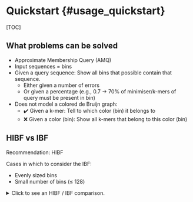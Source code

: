 # Quickstart {#usage_quickstart}

[TOC]

<!-- * reference usage sections
* copy/paste examples with many/all options
* present subcommands
* present workflow ibf/hibf
* present (w,k) minimiser, (k,k) canonical k-mers -->

## What problems can be solved

* Approximate Membership Query (AMQ)
* Input sequences = bins
* Given a query sequence: Show all bins that possible contain that sequence.
  * Either given a number of errors
  * Or given a percentage (e.g., 0.7 -> 70% of minimiser/k-mers of query must be present in bin)
* Does not model a colored de Bruijn graph:
  * ✔️ Given a k-mer: Tell to which color (bin) it belongs to
  * ❌ Given a color (bin): Show all k-mers that belong to this color (bin)

## HIBF vs IBF
Recommendation: HIBF

Cases in which to consider the IBF:
  * Evenly sized bins
  * Small number of bins (≤ 128)

<details><summary>Click to see an HIBF / IBF comparison.</summary>
\htmlonly
<!--
    Including an SVG like this allows using CSS variables inside the SVG, e.g.,
    fill="var(--page-foreground-color)"
    fig_4_many_user_bins.svg#svg refers to id="svg" in the svg file
    viewBox of svg element is copied from svg file
    svg file needs to be added to HTML_EXTRA_FILES
-->
<svg style="height: auto; width: 100%;" viewBox="0 0 342.22876 198.804504">
  <use href="/fig_4_many_user_bins.svg#svg" width="100%" height="100%"></use>
</svg>
\endhtmlonly
\note
The used data set is the **worst case** for the HIBF. In reality, the index size is usually smaller than the
corresponding IBF, and build times of the HIBF are much closer to IBF build times.

## Workflow

<div class="tabbed">

- <b class="tab-title">HIBF</b>
[`raptor prepare`] -> `raptor layout` -> `raptor build` -> `raptor search`

- <b class="tab-title">IBF</b>
[`raptor prepare`] -> `raptor build` -> `raptor search`

</div>

## Input files

### List of sequence files
Applies to:
  * `raptor prepare`
  * `raptor layout` (without running `raptor prepare` beforehand)
  * `raptor build` (without running `raptor prepare` beforehand)

The input file contains paths to the sequence data. Each line may contain multiple paths (separated by a whitespace).

\attention
`raptor layout` currently does not accept multiple paths, see \ref usage_layout_input for a workaround.

```
/absolute/path/to/file1.fasta /absolute/path/to/file2.fasta
/absolute/path/to/file3.fa.gz
```

<details><summary>Many file types and compressions are supported. Click to show a list.</summary>
Supported file extensions are (possibly followed by bz2, gz, or bgzf):
  * embl
  * fasta
  * fa
  * fna
  * ffn
  * faa
  * frn
  * fas
  * fastq
  * fq
  * genbank
  * gb
  * gbk
  * sam
</details>

### List of preprocessed files
Applies to:
  * `raptor layout`
  * `raptor build`

See \ref usage_prepare_output.

\note
As a convenience, `raptor prepare` creates a `minimiser.list` file in the output directory. This file can be used as
input for `raptor layout` and `raptor build`.

\attention
The window and kmer sized used for preprocessing are propagated to `raptor layout` and `raptor build` and cannot be
overwritten there.

## Choosing window and kmer size

### (w,k) minimiser vs (k,k) canonical k-mers

|               | (k,k) | (w,k) |
|---------------|-------|-------|
| Index size    | ❌   | ✔️   |
| Runtime       | ❌   | ✔️   |
| RAM usage     | ❌   | ✔️   |
| Thresholding¹ | Exact | Heuristic |
<small>¹ When searching with a given number of errors.</small><br>

* (w,k) minimiser reduces the number of values to process by roughly \f$\frac{w - k + 2}{2}\f$.
* (w,k) minimiser have a slightly lower accuracy than (k,k). However, the loss of accuracy mainly stems from false
  positves, not false negatives.

#### Recommendation {#usage_w_vs_k_figure}
* (w,k) with gentle compression (w-k=4)

<details><summary>Click to see the differences of (w,k) and (k,k) on different aspects.</summary>
\htmlonly
<svg style="height: auto; width: 100%;" viewBox="0 0 307.29294 196.59375">
  <use href="/fig_6_acc.svg#svg" width="100%" height="100%"></use>
</svg>
\endhtmlonly
</details>

### (w,k)
Requirements:
  * `w > k`
  * `w ≤ query length`

Recommendation:
  * `w - k = 4`
  * `w << query length`

Examples:
  * query length 100: `w = 24`, `k = 20`
  * query length 250: `w = 28`, `k = 24`

Also see the figure in \ref usage_w_vs_k_figure.

### (k,k)
Requirements:
  * `k ≤ query length`
  * k-mer counting lemma satisfied, when searching with a given number of errors.

Recommendation:
  * `k << query length`

Examples (for two errors):
  * query length 100: `k = 20`
  * query length 250: `k = 32`

Depending on the number of errors that should be accounted for when searching, the `kmer-size` (`k`) has to be chosen
such that the k-mer lemma still has a positive threshold.

**K-mer counting lemma**: For a given `k` and number of errors `e`, there are \f$k_p = |p| - k + 1\f$ many k-mers in the
pattern `p` and an approximate occurrence of `p` in text `T` has to share at least \f$t = (k_p - k \cdot e)\f$ k-mers.

For example, when searching reads of length 100 and allowing 4 errors, k has to be at most 20
(100 − 20 + 1 − 4 · 20 = 1).

Furthermore, k shall be such that a random k-mer match in the database is unlikely.
For example, we chose k = 32 for the RefSeq data set. In general, there is no drawback in
choosing the (currently supported) maximum k of 32, as long as the aforementioned
requirements are fulfilled.

## Choosing IBF parameters

### h
Recommendation: default value (`2`)

### fpr
Recommendation: default value (`0.05`)

* A lower `fpr` limits the number of false-positive results, but increases index size.
* A higher `fpr` can help to reduce memory consumption in cases where false-positive k-mers have little effect.

